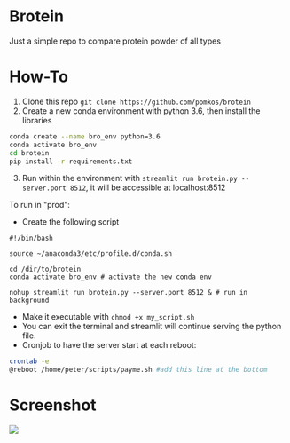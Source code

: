 # Brotein
Just a simple repo to compare protein powder of all types

# How-To

1. Clone this repo `git clone https://github.com/pomkos/brotein`
2. Create a new conda environment with python 3.6, then install the libraries
  ```bash
  conda create --name bro_env python=3.6
  conda activate bro_env
  cd brotein
  pip install -r requirements.txt
  ```
3. Run within the environment with `streamlit run brotein.py --server.port 8512`, it will be accessible at localhost:8512

To run in "prod":

* Create the following script
```
#!/bin/bash

source ~/anaconda3/etc/profile.d/conda.sh

cd /dir/to/brotein
conda activate bro_env # activate the new conda env

nohup streamlit run brotein.py --server.port 8512 & # run in background
```
* Make it executable with `chmod +x my_script.sh`
* You can exit the terminal and streamlit will continue serving the python file. 
* Cronjob to have the server start at each reboot:
```bash
crontab -e
@reboot /home/peter/scripts/payme.sh #add this line at the bottom
```

# Screenshot
![](image.png?raw=true)

